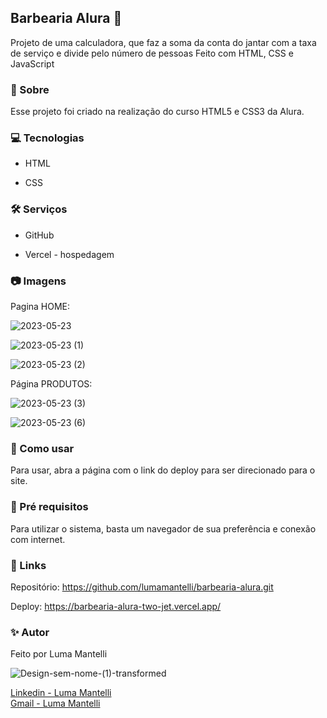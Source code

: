 ## Barbearia Alura 💈

Projeto de uma calculadora, que faz a soma da conta do jantar com a taxa de serviço e divide pelo número de pessoas
Feito com HTML, CSS e JavaScript
 

 

### 🎯 Sobre
Esse projeto foi criado na realização do curso HTML5 e CSS3 da Alura.


 
### 💻 Tecnologias
* HTML

* CSS

 

### 🛠️ Serviços
* GitHub

* Vercel - hospedagem


 
### 📷 Imagens

Pagina HOME:    

![2023-05-23](https://github.com/lumamantelli/barbearia-alura/assets/114085660/595fd22a-7f6d-4fa8-8177-cb66ff06d1be)  

![2023-05-23 (1)](https://github.com/lumamantelli/barbearia-alura/assets/114085660/85363f80-8a5e-48a6-8863-884a06f548d5)

![2023-05-23 (2)](https://github.com/lumamantelli/barbearia-alura/assets/114085660/4c597958-2fe0-41fc-910b-09110af85728)



Página PRODUTOS:

![2023-05-23 (3)](https://github.com/lumamantelli/barbearia-alura/assets/114085660/63963465-9567-4617-b764-e11ba2d74ff3)

 ![2023-05-23 (6)](https://github.com/lumamantelli/barbearia-alura/assets/114085660/17b1ee03-e138-4198-b3f5-73f98e31d4ff)



### 📙 Como usar
Para usar, abra a página com o link do deploy para ser direcionado para o site.



### 📜 Pré requisitos
Para utilizar o sistema, basta um navegador de sua preferência e conexão com internet.

 

### 🔗 Links
Repositório: <https://github.com/lumamantelli/barbearia-alura.git>

Deploy: <https://barbearia-alura-two-jet.vercel.app/>
 

### ✨ Autor
Feito por Luma Mantelli

![Design-sem-nome-(1)-transformed](https://user-images.githubusercontent.com/114085660/215864882-93b7358d-5f14-4a48-83db-a66bd6a9cd4a.png)

<a href="https://www.linkedin.com/in/luma-mantelli-81556b194/" target="_blank">Linkedin - Luma Mantelli</a>   
<a href="mailto:luma.mantelli123@gmail.com" target="_blank">Gmail - Luma Mantelli</a>
